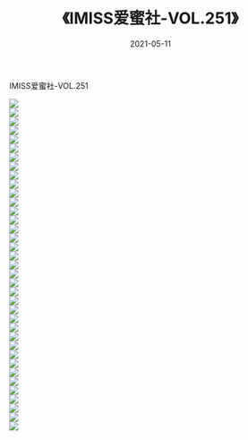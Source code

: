 ﻿---
layout: post
title:  《IMISS爱蜜社-VOL.251》
date:   2021-05-11
img: http://img.660000.xyz/Sharelink/网络美图/2021/IMISS爱蜜社-VOL.251/000.jpg
categories: [美女, 清纯, 唯美]
---

IMISS爱蜜社-VOL.251

  ![](http://img.660000.xyz/Sharelink/网络美图/2021/IMISS爱蜜社-VOL.251/001.jpg) <br> ![](http://img.660000.xyz/Sharelink/网络美图/2021/IMISS爱蜜社-VOL.251/002.jpg) <br> ![](http://img.660000.xyz/Sharelink/网络美图/2021/IMISS爱蜜社-VOL.251/003.jpg) <br> ![](http://img.660000.xyz/Sharelink/网络美图/2021/IMISS爱蜜社-VOL.251/004.jpg) <br> ![](http://img.660000.xyz/Sharelink/网络美图/2021/IMISS爱蜜社-VOL.251/005.jpg) <br> ![](http://img.660000.xyz/Sharelink/网络美图/2021/IMISS爱蜜社-VOL.251/006.jpg) <br> ![](http://img.660000.xyz/Sharelink/网络美图/2021/IMISS爱蜜社-VOL.251/007.jpg) <br> ![](http://img.660000.xyz/Sharelink/网络美图/2021/IMISS爱蜜社-VOL.251/008.jpg) <br> ![](http://img.660000.xyz/Sharelink/网络美图/2021/IMISS爱蜜社-VOL.251/009.jpg) <br> ![](http://img.660000.xyz/Sharelink/网络美图/2021/IMISS爱蜜社-VOL.251/010.jpg) <br> ![](http://img.660000.xyz/Sharelink/网络美图/2021/IMISS爱蜜社-VOL.251/011.jpg) <br> ![](http://img.660000.xyz/Sharelink/网络美图/2021/IMISS爱蜜社-VOL.251/012.jpg) <br> ![](http://img.660000.xyz/Sharelink/网络美图/2021/IMISS爱蜜社-VOL.251/013.jpg) <br> ![](http://img.660000.xyz/Sharelink/网络美图/2021/IMISS爱蜜社-VOL.251/014.jpg) <br> ![](http://img.660000.xyz/Sharelink/网络美图/2021/IMISS爱蜜社-VOL.251/015.jpg) <br> ![](http://img.660000.xyz/Sharelink/网络美图/2021/IMISS爱蜜社-VOL.251/016.jpg) <br> ![](http://img.660000.xyz/Sharelink/网络美图/2021/IMISS爱蜜社-VOL.251/017.jpg) <br> ![](http://img.660000.xyz/Sharelink/网络美图/2021/IMISS爱蜜社-VOL.251/018.jpg) <br> ![](http://img.660000.xyz/Sharelink/网络美图/2021/IMISS爱蜜社-VOL.251/019.jpg) <br> ![](http://img.660000.xyz/Sharelink/网络美图/2021/IMISS爱蜜社-VOL.251/020.jpg) <br> ![](http://img.660000.xyz/Sharelink/网络美图/2021/IMISS爱蜜社-VOL.251/021.jpg) <br> ![](http://img.660000.xyz/Sharelink/网络美图/2021/IMISS爱蜜社-VOL.251/022.jpg) <br> ![](http://img.660000.xyz/Sharelink/网络美图/2021/IMISS爱蜜社-VOL.251/023.jpg) <br> ![](http://img.660000.xyz/Sharelink/网络美图/2021/IMISS爱蜜社-VOL.251/024.jpg) <br> ![](http://img.660000.xyz/Sharelink/网络美图/2021/IMISS爱蜜社-VOL.251/025.jpg) <br> ![](http://img.660000.xyz/Sharelink/网络美图/2021/IMISS爱蜜社-VOL.251/026.jpg) <br> ![](http://img.660000.xyz/Sharelink/网络美图/2021/IMISS爱蜜社-VOL.251/027.jpg) <br> ![](http://img.660000.xyz/Sharelink/网络美图/2021/IMISS爱蜜社-VOL.251/028.jpg) <br> ![](http://img.660000.xyz/Sharelink/网络美图/2021/IMISS爱蜜社-VOL.251/029.jpg) <br> ![](http://img.660000.xyz/Sharelink/网络美图/2021/IMISS爱蜜社-VOL.251/030.jpg) <br> ![](http://img.660000.xyz/Sharelink/网络美图/2021/IMISS爱蜜社-VOL.251/031.jpg) <br> ![](http://img.660000.xyz/Sharelink/网络美图/2021/IMISS爱蜜社-VOL.251/032.jpg) <br> ![](http://img.660000.xyz/Sharelink/网络美图/2021/IMISS爱蜜社-VOL.251/033.jpg) <br> ![](http://img.660000.xyz/Sharelink/网络美图/2021/IMISS爱蜜社-VOL.251/034.jpg) <br> ![](http://img.660000.xyz/Sharelink/网络美图/2021/IMISS爱蜜社-VOL.251/035.jpg) <br> ![](http://img.660000.xyz/Sharelink/网络美图/2021/IMISS爱蜜社-VOL.251/036.jpg) <br> ![](http://img.660000.xyz/Sharelink/网络美图/2021/IMISS爱蜜社-VOL.251/037.jpg) <br>